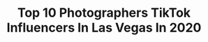 ---
title: Top 10 Photographers TikTok Influencers In Las Vegas In 2020
description: >-
  Find top photographers TikTok influencers in Las Vegas in 2020. Most popular hashtags: #lasvegas #photoshoot #model #photographer.
platform: TikTok
profiles:
  - username: "dzperez"
    fullname: >-
      Car Photography 📸
    location: "United States"
    followers: 28004
    engagement: 1035
    commentsToLikes: 0.019532
    id: ck8vwdaf7o5q40j787x76ivfq
    verified: false
    hashtags: "#adobelightroom, #photoshoptips, #astonmartindbs, #editing"
  - username: "vegasphotographr"
    fullname: >-
      AngelAlonzoPhoto
    location: "United States"
    followers: 9407
    engagement: 592
    commentsToLikes: 0.015550
    id: ck95xw3cv7lbt0j784dfbd7zk
    verified: false
    hashtags: "#wnba, #celebrate, #freckles, #nature"
  - username: "basicshots"
    fullname: >-
      Hec
    location: "United States"
    followers: 37320
    engagement: 965
    commentsToLikes: 0.016401
    id: cka66lbphhduh0i78k6u831ge
    verified: false
    hashtags: "#thiccc, #clickbait, #dontletthisflop, #elamornofuepami"
  - username: "ecmpeter"
    fullname: >-
      Peter Hernandez
    location: "United States"
    followers: 5648
    engagement: 572
    commentsToLikes: 0.028452
    id: ck8qgjgsj13tl0j78hl0bsbxl
    verified: false
    hashtags: "#citynight, #spaceship, #astonmartin, #holidayovertime"
  - username: "boudoirbyjennifersmith"
    fullname: >-
      Jenn Bruno Smith
    location: "United States"
    followers: 16987
    engagement: 343
    commentsToLikes: 0.022778
    id: cka0rfhd9grt20i78lje8gkvf
    verified: false
    hashtags: "#neverfitin, #makeup, #whiteclaw, #plussize"
  - username: "bryce.russo12"
    fullname: >-
      Bryce
    location: "United States"
    followers: 3785
    engagement: 343
    commentsToLikes: 0.035145
    id: cka6013z6p6ln0i78izmyydre
    verified: false
    hashtags: "#musically, #cheaptrick, #memorialday, #steveperry"
  - username: "feliciafullwood"
    fullname: >-
      Felicia Fullwood
    location: "United States"
    followers: 111160
    engagement: 0
    commentsToLikes: 0.000000
    id: ck9jxel220cou0j78g1sauep4
    verified: false
    hashtags: "#skateboarding, #keepingbusy, #littlethings, #natureathome"
  - username: "_wandering.beauty"
    fullname: >-
      _wandering.beauty_
    location: "United States"
    followers: 14456
    engagement: 494
    commentsToLikes: 0.012348
    id: ck9reo75r358n0j789a1ah662
    verified: false
    hashtags: "#germanshepherd, #firstphotoshoot, #hikeutah, #creativity"
  - username: "tooqwikpix"
    fullname: >-
      tooqwikpix
    location: "United States"
    followers: 2957
    engagement: 175
    commentsToLikes: 0.012737
    id: ck8z2ole067o20j7895uwhg7h
    verified: false
    hashtags: "#tiktok, #exoticcars, #beerme, #photoshoot"
  - username: "sosshelbs"
    fullname: >-
      Shelby Schmidt
    location: "United States"
    followers: 4127
    engagement: 255
    commentsToLikes: 0.078241
    id: ck9rcq2truis00j78pry3ezhr
    verified: false
    hashtags: "#chickenlegpiece, #content, #filter, #tiktokfashion"
---
